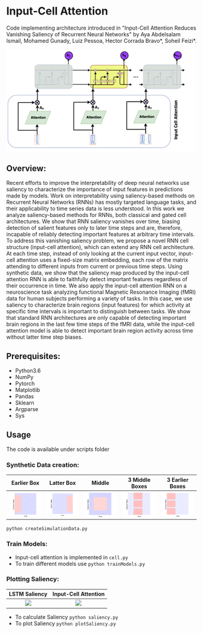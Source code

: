 # Input-Cell Attention
Code implementing architecture introduced in "Input-Cell Attention Reduces Vanishing Saliency of Recurrent Neural Networks" by
Aya Abdelsalam Ismail, Mohamed Gunady, Luiz Pessoa, Hector Corrada Bravo*, Soheil Feizi*.

![alt text](Images/cellAttentionLstm.png)

## Overview:
Recent efforts to improve the interpretability of deep neural networks use saliency to characterize the importance of input features in predictions made by models. Work on interpretability using saliency-based methods on Recurrent Neural Networks (RNNs) has mostly targeted language tasks, and their applicability to time series data is less understood. In this work we analyze saliency-based methods for RNNs, both classical and gated cell architectures. We show that RNN saliency vanishes over time, biasing detection of salient features only to later time steps and are, therefore, incapable of reliably detecting important features at arbitrary time intervals. To address this vanishing saliency problem, we propose a novel RNN cell structure (input-cell attention), which can extend any RNN cell architecture. At each time step, instead of only looking at the current input vector, input-cell attention uses a fixed-size matrix embedding, each row of the matrix attending to different inputs from current or previous time steps.  Using synthetic data, we show that the saliency map produced by the input-cell attention RNN is able to faithfully detect important features regardless of their occurrence in time. We also apply the input-cell attention RNN on a neuroscience task analyzing functional Magnetic Resonance Imaging (fMRI) data for human subjects performing a variety of tasks. In this case, we use saliency to characterize brain regions (input features) for which activity at specific time intervals is important to distinguish between tasks. We show that standard RNN architectures are only capable of detecting important brain regions in the last few time steps of the fMRI data, while the input-cell attention model is able to detect important brain region activity across time without latter time step biases. 

## Prerequisites:
* Python3.6
* NumPy
* Pytorch
* Matplotlib
* Pandas
* Sklearn
* Argparse
* Sys


## Usage
The code is available under scripts folder
### Synthetic Data creation:
Earlier Box                 |  Latter Box               |  Middle                  |  3 Middle Boxes            | 3 Earlier Boxes              
:-------------------------:|:-------------------------:|:-------------------------:|:-------------------------:|:-------------------------:
![](Images/TopBox.png)     |  ![](Images/BottomBox.png)  | ![](Images/MiddleBox.png) | ![](Images/ThreeMiddleBoxes.png) | ![](Images/ThreeUpperBoxes.png) 

```python createSimulationData.py```

### Train Models:
- Input-cell attention is implemented in ```cell.py```
- To train different models use ```python trainModels.py```
### Plotting Saliency:
LSTM Saliency                 |  Input-Cell Attention  
:-------------------------:|:-------------------------:
![](Images/SalLSTM.png)     |  ![](Images/SalCellAtten.png)

- To calculate Saliency ```python saliency.py```
- To plot Saliency ```python plotSaliency.py```

